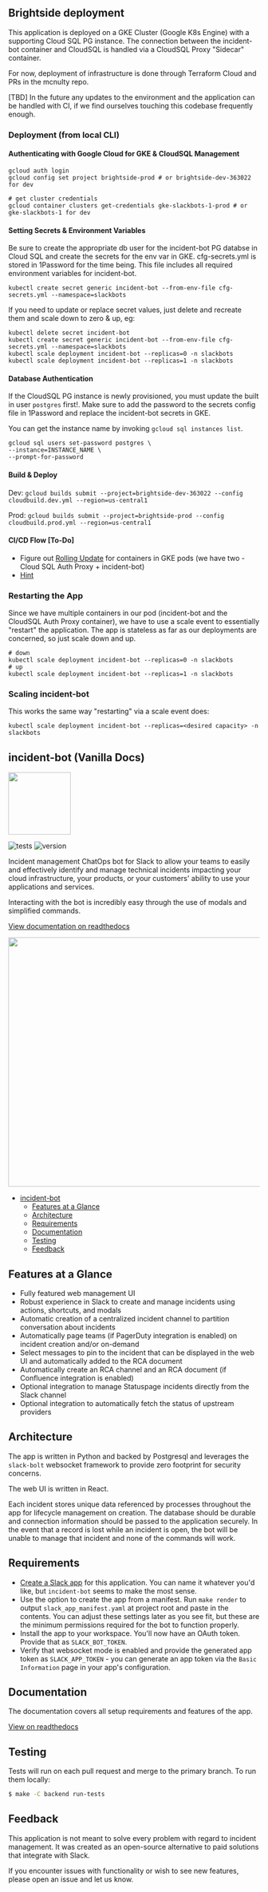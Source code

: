 ## Brightside deployment
This application is deployed on a GKE Cluster (Google K8s Engine) with a supporting Cloud SQL PG instance.
The connection between the incident-bot container and CloudSQL is handled via a CloudSQL Proxy "Sidecar" container.

For now, deployment of infrastructure is done through Terraform Cloud and PRs in the mcnulty repo.

[TBD] In the future any updates to the environment and the application can be handled with CI, if we find ourselves touching this codebase frequently enough.

### Deployment (from local CLI)

#### Authenticating with Google Cloud for GKE & CloudSQL Management

```
gcloud auth login
gcloud config set project brightside-prod # or brightside-dev-363022 for dev

# get cluster credentials
gcloud container clusters get-credentials gke-slackbots-1-prod # or gke-slackbots-1 for dev
```

#### Setting Secrets & Environment Variables

Be sure to create the appropriate db user for the incident-bot PG databse in Cloud SQL and create the secrets for the env var in GKE.
cfg-secrets.yml is stored in 1Password for the time being. This file includes all required environment variables for incident-bot.

```
kubectl create secret generic incident-bot --from-env-file cfg-secrets.yml --namespace=slackbots
```

If you need to update or replace secret values, just delete and recreate them and scale down to zero & up, eg:

```
kubectl delete secret incident-bot
kubectl create secret generic incident-bot --from-env-file cfg-secrets.yml --namespace=slackbots
kubectl scale deployment incident-bot --replicas=0 -n slackbots
kubectl scale deployment incident-bot --replicas=1 -n slackbots
```

#### Database Authentication

If the CloudSQL PG instance is newly provisioned, you must update the built in user `postgres` first!. Make sure to add the password to the secrets config file in 1Password and replace the incident-bot secrets in GKE.

You can get the instance name by invoking `gcloud sql instances list`.

```
gcloud sql users set-password postgres \
--instance=INSTANCE_NAME \
--prompt-for-password
```

#### Build & Deploy

Dev: `gcloud builds submit --project=brightside-dev-363022 --config cloudbuild.dev.yml --region=us-central1`

Prod: `gcloud builds submit --project=brightside-prod --config cloudbuild.prod.yml --region=us-central1`

#### CI/CD Flow [To-Do]

- Figure out [Rolling Update](https://cloud.google.com/kubernetes-engine/docs/how-to/updating-apps) for containers in GKE pods (we have two - Cloud SQL Auth Proxy + incident-bot)
- [Hint](https://stackoverflow.com/a/40368520/5842023)

### Restarting the App

Since we have multiple containers in our pod (incident-bot and the CloudSQL Auth Proxy container), we have to use a scale event to essentially "restart" the application. The app is stateless as far as our deployments are concerned, so just scale down and up.

```
# down
kubectl scale deployment incident-bot --replicas=0 -n slackbots
# up
kubectl scale deployment incident-bot --replicas=1 -n slackbots
```

### Scaling incident-bot

This works the same way "restarting" via a scale event does:

```
kubectl scale deployment incident-bot --replicas=<desired capacity> -n slackbots
```

## incident-bot (Vanilla Docs)

<img src="https://github.com/echoboomer/incident-bot/blob/main/assets/bot.png" width="125" height="125">

![tests](https://github.com/echoboomer/incident-bot/actions/workflows/tests.yml/badge.svg)
![version](https://img.shields.io/github/v/release/echoboomer/incident-bot)

Incident management ChatOps bot for Slack to allow your teams to easily and effectively identify and manage technical incidents impacting your cloud infrastructure, your products, or your customers' ability to use your applications and services.

Interacting with the bot is incredibly easy through the use of modals and simplified commands.

[View documentation on readthedocs](https://incident-bot.readthedocs.io/en/latest/)

<img src="https://github.com/echoboomer/incident-bot/blob/main/assets/incident-bot-demo-1.gif" width="700" height="500" />

- [incident-bot](#incident-bot)
  - [Features at a Glance](#features-at-a-glance)
  - [Architecture](#architecture)
  - [Requirements](#requirements)
  - [Documentation](#documentation)
  - [Testing](#testing)
  - [Feedback](#feedback)

## Features at a Glance

- Fully featured web management UI
- Robust experience in Slack to create and manage incidents using actions, shortcuts, and modals
- Automatic creation of a centralized incident channel to partition conversation about incidents
- Automatically page teams (if PagerDuty integration is enabled) on incident creation and/or on-demand
- Select messages to pin to the incident that can be displayed in the web UI and automatically added to the RCA document
- Automatically create an RCA channel and an RCA document (if Confluence integration is enabled)
- Optional integration to manage Statuspage incidents directly from the Slack channel
- Optional integration to automatically fetch the status of upstream providers

## Architecture

The app is written in Python and backed by Postgresql and leverages the `slack-bolt` websocket framework to provide zero footprint for security concerns.

The web UI is written in React.

Each incident stores unique data referenced by processes throughout the app for lifecycle management on creation. The database should be durable and connection information should be passed to the application securely. In the event that a record is lost while an incident is open, the bot will be unable to manage that incident and none of the commands will work.

## Requirements

- [Create a Slack app](https://api.slack.com/apps?new_app=1) for this application. You can name it whatever you'd like, but `incident-bot` seems to make the most sense.
- Use the option to create the app from a manifest. Run `make render` to output `slack_app_manifest.yaml` at project root and paste in the contents. You can adjust these settings later as you see fit, but these are the minimum permissions required for the bot to function properly.
- Install the app to your workspace. You'll now have an OAuth token. Provide that as `SLACK_BOT_TOKEN`.
- Verify that websocket mode is enabled and provide the generated app token as `SLACK_APP_TOKEN` - you can generate an app token via the `Basic Information` page in your app's configuration.

## Documentation

The documentation covers all setup requirements and features of the app.

[View on readthedocs](https://incident-bot.readthedocs.io/en/latest/)

## Testing

Tests will run on each pull request and merge to the primary branch. To run them locally:

```bash
$ make -C backend run-tests
```

## Feedback

This application is not meant to solve every problem with regard to incident management. It was created as an open-source alternative to paid solutions that integrate with Slack.

If you encounter issues with functionality or wish to see new features, please open an issue and let us know.
